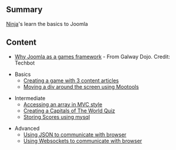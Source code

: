 ## Summary

 [Ninja](Ninja.md)'s learn the basics to Joomla


## Content

  - [Why Joomla as a games
    framework](Why_Joomla_as_a_games_framework-.md) - From
    Galway Dojo. Credit: Techbot

<!-- end list -->

  - Basics
      - [Creating a game with 3 content
        articles](Creating_a_game_with_3_content_articles.md)
      - [Moving a div around the screen using
        Mootools](Moving_a_div_around_the_screen_using_Mootools.md)

<!-- end list -->

  - Intermediate
      - [Accessing an array in MVC
        style](Accessing_an_array_in_MVC_style.md)
      - [Creating a Capitals of The World
        Quiz](Creating_a_Capitals_of_The_World_Quiz.md)
      - [Storing Scores using
        mysql](Storing_Scores_using_mysql.md)

<!-- end list -->

  - Advanced
      - [Using JSON to communicate with
        browser](Using_JSON_to_communicate_with_browser.md)
      - [Using Websockets to communicate with
        browser](Using_Websockets_to_communicate_with_browser.md)
